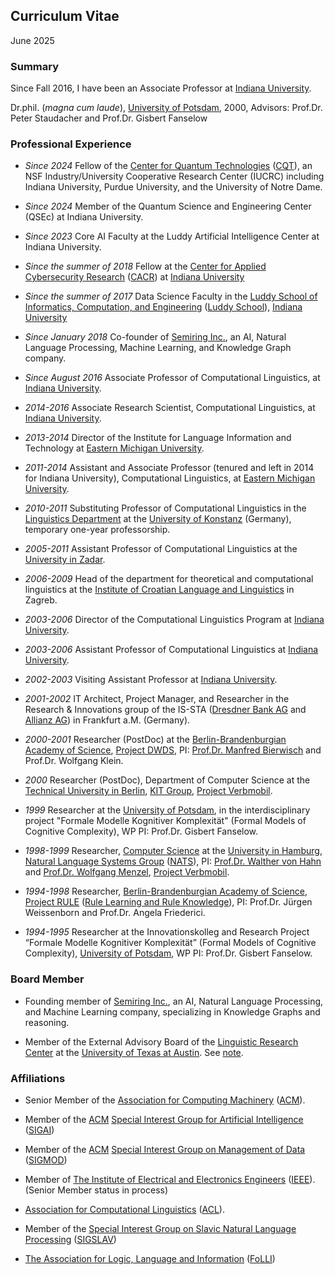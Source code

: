 ## Curriculum Vitae

June 2025


### Summary

Since Fall 2016, I have been an Associate Professor at [Indiana University].

Dr.phil. (*magna cum laude*), [University of Potsdam](http://www.uni-potsdam.de/), 2000, Advisors: Prof.Dr. Peter Staudacher and Prof.Dr. Gisbert Fanselow


### Professional Experience

- *Since 2024* Fellow of the [Center for Quantum Technologies](https://www.purdue.edu/cqt/) ([CQT](https://www.purdue.edu/cqt/)), an NSF Industry/University Cooperative Research Center (IUCRC) including Indiana University, Purdue University, and the University of Notre Dame.

- *Since 2024* Member of the Quantum Science and Engineering Center (QSEc) at Indiana University.

- *Since 2023* Core AI Faculty at the Luddy Artificial Intelligence Center at Indiana University.

- *Since the summer of 2018* Fellow at the [Center for Applied Cybersecurity Research](https://cacr.iu.edu/) ([CACR](https://cacr.iu.edu/)) at [Indiana University]

- *Since the summer of 2017* Data Science Faculty in the [Luddy School of Informatics, Computation, and Engineering](https://sice.indiana.edu/) ([Luddy School](https://luddy.indiana.edu/)), [Indiana University]

- *Since January 2018* Co-founder of [Semiring Inc.], an AI, Natural Language Processing, Machine Learning, and Knowledge Graph company.

- *Since August 2016* Associate Professor of Computational Linguistics, at [Indiana University].

- *2014-2016* Associate Research Scientist, Computational Linguistics, at [Indiana University].

- *2013-2014* Director of the Institute for Language Information and Technology at [Eastern Michigan University](http://www.emich.edu/).

- *2011-2014* Assistant and Associate Professor (tenured and left in 2014 for Indiana University), Computational Linguistics, at [Eastern Michigan University](http://www.emich.edu/).

- *2010-2011* Substituting Professor of Computational Linguistics in the [Linguistics Department](http://ling.uni-konstanz.de/) at the [University of Konstanz](http://www.uni-konstanz.de/) (Germany), temporary one-year professorship.

- *2005-2011* Assistant Professor of Computational Linguistics at the [University in Zadar](http://www.unizd.hr/).

- *2006-2009* Head of the department for theoretical and computational linguistics at the [Institute of Croatian Language and Linguistics](http://www.ihjj.hr/) in Zagreb.

- *2003-2006* Director of the Computational Linguistics Program at [Indiana University].

- *2003-2006* Assistant Professor of Computational Linguistics at [Indiana University].

- *2002-2003* Visiting Assistant Professor at [Indiana University].

- *2001-2002* IT Architect, Project Manager, and Researcher in the Research &amp; Innovations group of the IS-STA ([Dresdner Bank AG](http://www.dresdner-bank.de/) and [Allianz AG](https://www.allianz.de/)) in Frankfurt a.M. (Germany).

- *2000-2001* Researcher (PostDoc) at the [Berlin-Brandenburgian Academy of Science](http://www.bbaw.de/), [Project DWDS](http://www.dwds.de/), PI: [Prof.Dr. Manfred Bierwisch](http://de.wikipedia.org/wiki/Manfred_Bierwisch) and Prof.Dr. Wolfgang Klein.

- *2000* Researcher (PostDoc), Department of Computer Science at the [Technical University in Berlin](http://www.tu-berlin.de/), [KIT Group](http://flp.cs.tu-berlin.de/kit/), [Project Verbmobil](http://verbmobil.dfki.de/).

- *1999* Researcher at the [University of Potsdam], in the interdisciplinary project "Formale Modelle Kognitiver Komplexit&auml;t" (Formal Models of Cognitive Complexity), WP PI: Prof.Dr. Gisbert Fanselow.

- *1998-1999* Researcher, [Computer Science](http://www.informatik.uni-hamburg.de/) at the [University in Hamburg](http://www.uni-hamburg.de/), [Natural Language Systems Group](http://nats-www.informatik.uni-hamburg.de/Main/WebHome) ([NATS](http://nats-www.informatik.uni-hamburg.de/Main/WebHome)), PI: [Prof.Dr. Walther von Hahn](http://www1.uni-hamburg.de/slm/ifg1/Personal/Hahn_von/GermHome.html) and [Prof.Dr. Wolfgang Menzel](http://nats-www.informatik.uni-hamburg.de/WolfgangMenzel), [Project Verbmobil](http://verbmobil.dfki.de/).

- *1994-1998* Researcher, [Berlin-Brandenburgian Academy of Science](http://www.bbaw.de/), [Project RULE](http://rule.bbaw.de/) ([Rule Learning and Rule Knowledge](http://rule.bbaw.de/)), PI: Prof.Dr. J&uuml;rgen Weissenborn and Prof.Dr. Angela Friederici.

- *1994-1995* Researcher at the Innovationskolleg and Research Project &ldquo;Formale Modelle Kognitiver Komplexit&auml;t&rdquo; (Formal Models of Cognitive Complexity), [University of Potsdam](http://www.uni-potsdam.de/), WP PI: Prof.Dr. Gisbert Fanselow.




### Board Member

- Founding member of [Semiring Inc.], an AI, Natural Language Processing, and Machine Learning company, specializing in Knowledge Graphs and reasoning.

- Member of the External Advisory Board of the [Linguistic Research Center](https://liberalarts.utexas.edu/lrc/) at the [University of Texas at Austin](http://www.utexas.edu/). See [note](https://liberalarts.utexas.edu/lrc/news/article.php?id=11585).



### Affiliations

- Senior Member of the [Association for Computing Machinery](http://www.acm.org/) ([ACM](http://www.acm.org/)).
- Member of the [ACM](http://www.acm.org/) [Special Interest Group for Artificial Intelligence](http://sigai.acm.org/) ([SIGAI](http://sigai.acm.org/))
- Member of the [ACM](http://www.acm.org/) [Special Interest Group on Management of Data](https://sigmod.org/) ([SIGMOD](https://sigmod.org/))

- Member of [The Institute of Electrical and Electronics Engineers](http://www.ieee.org/) ([IEEE](http://www.ieee.org/)). (Senior Member status in process)

- [Association for Computational Linguistics](http://www.aclweb.org/) ([ACL](http://www.aclweb.org/)).
- Member of the [Special Interest Group on Slavic Natural Language Processing](http://sigslav.cs.helsinki.fi/membership.html) ([SIGSLAV](http://sigslav.cs.helsinki.fi/membership.html))

- [The Association for Logic, Language and Information](http://www.folli.info/) ([FoLLI](http://www.folli.info/))



[Indiana University]: http://www.iub.edu/ "Indiana University at Bloomington"
[Indiana University at Bloomington]: http://www.iub.edu/ "Indiana University at Bloomington"
[Semiring Inc.]: https://semiring.com/ "Semiring Inc."
[University of Potsdam]: http://www.uni-potsdam.de/ "University of Potsdam"
[Department of Linguistics]: http://www.indiana.edu/~lingdept/ "Indiana University, Linguistics Department"
